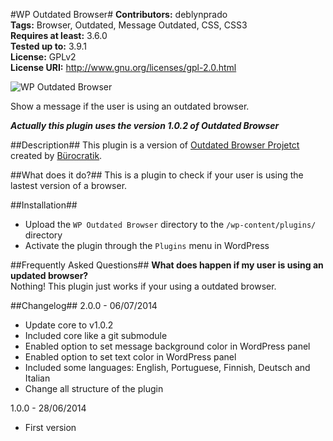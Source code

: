 #WP Outdated Browser#
**Contributors:** deblynprado  
**Tags:** Browser, Outdated, Message Outdated, CSS, CSS3  
**Requires at least:** 3.6.0  
**Tested up to:** 3.9.1  
**License:** GPLv2  
**License URI:** http://www.gnu.org/licenses/gpl-2.0.html  

![WP Outdated Browser](http://deblynprado.com/wordpress/wp-content/uploads/2014/07/banner-772x250.jpg)  

Show a message if the user is using an outdated browser.

***Actually this plugin uses the version 1.0.2 of Outdated Browser***

##Description##
This plugin is a version of [Outdated Browser Projetct](http://outdatedbrowser.com/) created by [Bürocratik](https://github.com/burocratik).

##What does it do?##
This is a plugin to check if your user is using the lastest version of a browser.

##Installation##
* Upload the `WP Outdated Browser` directory to the `/wp-content/plugins/` directory 
* Activate the plugin through the `Plugins` menu in WordPress 

##Frequently Asked Questions##
**What does happen if my user is using an updated browser?**  
Nothing! This plugin just works if your using a outdated browser.   

##Changelog##
2.0.0 - 06/07/2014  
* Update core to v1.0.2  
* Included core like a git submodule
* Enabled option to set message background color in WordPress panel  
* Enabled option to set text color in WordPress panel  
* Included some languages: English, Portuguese, Finnish, Deutsch and Italian  
* Change all structure of the plugin  

1.0.0 - 28/06/2014
* First version
